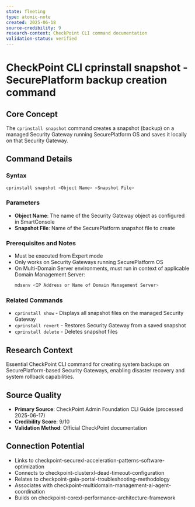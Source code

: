 ```yaml
---
state: fleeting
type: atomic-note
created: 2025-06-18
source-credibility: 9
research-context: CheckPoint CLI command documentation
validation-status: verified
---
```


# CheckPoint CLI cprinstall snapshot - SecurePlatform backup creation command

## Core Concept
The `cprinstall snapshot` command creates a snapshot (backup) on a managed Security Gateway running SecurePlatform OS and saves it locally on that Security Gateway.

## Command Details

### Syntax
```bash
cprinstall snapshot <Object Name> <Snapshot File>
```

### Parameters
- **Object Name**: The name of the Security Gateway object as configured in SmartConsole
- **Snapshot File**: Name of the SecurePlatform snapshot file to create

### Prerequisites and Notes
- Must be executed from Expert mode
- Only works on Security Gateways running SecurePlatform OS
- On Multi-Domain Server environments, must run in context of applicable Domain Management Server:
  ```bash
  mdsenv <IP Address or Name of Domain Management Server>
  ```

### Related Commands
- `cprinstall show` - Displays all snapshot files on the managed Security Gateway
- `cprinstall revert` - Restores Security Gateway from a saved snapshot
- `cprinstall delete` - Deletes snapshot files

## Research Context
Essential CheckPoint CLI command for creating system backups on SecurePlatform-based Security Gateways, enabling disaster recovery and system rollback capabilities.

## Source Quality
- **Primary Source**: CheckPoint Admin Foundation CLI Guide (processed 2025-06-17)
- **Credibility Score**: 9/10
- **Validation Method**: Official CheckPoint documentation

## Connection Potential
- Links to checkpoint-securexl-acceleration-patterns-software-optimization
- Connects to checkpoint-clusterxl-dead-timeout-configuration
- Relates to checkpoint-gaia-portal-troubleshooting-methodology
- Associates with checkpoint-multidomain-management-ai-agent-coordination
- Builds on checkpoint-corexl-performance-architecture-framework